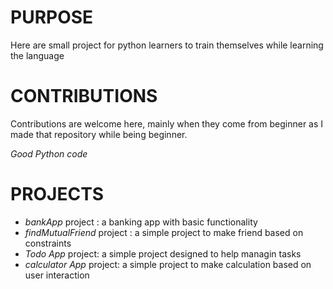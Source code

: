 
# PURPOSE
Here are small project for python learners to train themselves while learning the language

# CONTRIBUTIONS

Contributions are welcome here, mainly when they come from beginner as I made that repository while being beginner.

<i>Good Python code</i>

# PROJECTS
 - <i>bankApp</i> project : a banking app with basic functionality
 - <i>findMutualFriend</i> project : a simple project to make friend based on constraints
 - <i>Todo App</i> project: a simple project designed to help managin tasks
 - <i>calculator App</i> project: a simple project to make calculation based on user interaction
